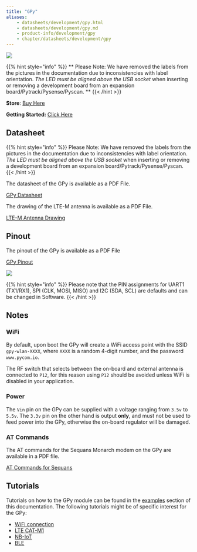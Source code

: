```yaml
---
title: "GPy"
aliases:
    - datasheets/development/gpy.html
    - datasheets/development/gpy.md
    - product-info/development/gpy
    - chapter/datasheets/development/gpy
---
```


![](/gitbook/assets/assets-lil0igdl11z7jos_jpx-lkn7scqkkkb6tqb3uyo-lkn87yf-xz772800vwc-gpy-1.png) 

{{% hint style="info" %}}
 ** Please Note: We have removed the labels from the pictures in the documentation due to inconsistencies with label orientation.  *The LED must be aligned above the USB socket* when inserting or removing a development board from an expansion board/Pytrack/Pysense/Pyscan. **
{{< /hint >}}

**Store**: [Buy Here](https://pycom.io/product/gpy)

**Getting Started:** [Click Here](../../gettingstarted/connection/gpy)

## Datasheet

{{% hint style="info" %}}
Please Note: We have removed the labels from the pictures in the documentation due to inconsistencies with label orientation.  *The LED must be aligned above the USB socket* when inserting or removing a development board from an expansion board/Pytrack/Pysense/Pyscan.
{{< /hint >}}


The datasheet of the GPy is available as a PDF File.

<a href="/gitbook/assets/specsheets/Pycom_002_Specsheets_GPy_v2.pdf" target="_blank"> GPy Datasheet </a>

The drawing of the LTE-M antenna is available as a PDF File.

<a href="/gitbook/assets/lte-m-antenna-drawing.pdf" target="_blank"> LTE-M Antenna Drawing </a>

## Pinout

The pinout of the GPy is available as a PDF File

<a href="/gitbook/assets/gpy-pinout.pdf" target="_blank"> GPy Pinout </a>

![](/gitbook/assets/gpy-pinout.png)

{{% hint style="info" %}}
Please note that the PIN assignments for UART1 (TX1/RX1), SPI (CLK, MOSI, MISO) and I2C (SDA, SCL) are defaults and can be changed in Software.
{{< /hint >}}

## Notes

### WiFi

By default, upon boot the GPy will create a WiFi access point with the SSID `gpy-wlan-XXXX`, where `XXXX` is a random 4-digit number, and the password `www.pycom.io`.

The RF switch that selects between the on-board and external antenna is connected to `P12`, for this reason using `P12` should be avoided unless WiFi is disabled in your application.

### Power

The `Vin` pin on the GPy can be supplied with a voltage ranging from `3.5v` to `5.5v`. The `3.3v` pin on the other hand is output **only**, and must not be used to feed power into the GPy, otherwise the on-board regulator will be damaged.

### AT Commands

The AT commands for the Sequans Monarch modem on the GPy are available in a PDF file.

<a href="/gitbook/assets/Monarch-LR5110-ATCmdRefMan-rev6_noConfidential.pdf" target="_blank"> AT Commands for Sequans </a>

## Tutorials

Tutorials on how to the GPy module can be found in the [examples](../../tutorials/introduction) section of this documentation. The following tutorials might be of specific interest for the GPy:

* [WiFi connection](../../tutorials/all/wlan)
* [LTE CAT-M1](../../tutorials/lte/cat-m1)
* [NB-IoT](../../tutorials/lte/nb-iot)
* [BLE](../../tutorials/all/ble)

